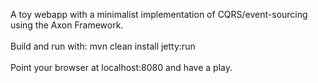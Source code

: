 A toy webapp with a minimalist implementation of CQRS/event-sourcing using the Axon Framework.<br />
<br />
Build and run with: mvn clean install jetty:run<br />
<br />
Point your browser at localhost:8080 and have a play.
